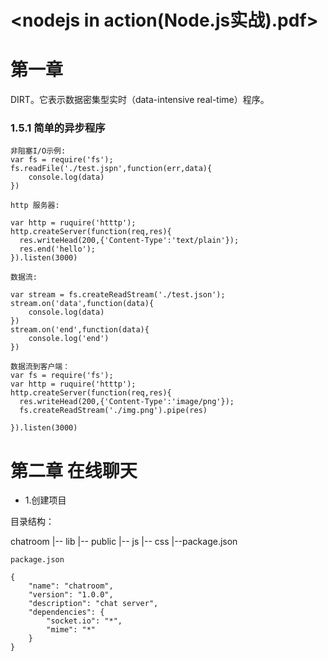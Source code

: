 # <nodejs in action(Node.js实战).pdf>

# 第一章

DIRT。它表示数据密集型实时（data-intensive real-time）程序。

### 1.5.1 简单的异步程序
```
非阻塞I/O示例:
var fs = require('fs');
fs.readFile('./test.jspn',function(err,data){
    console.log(data)
})

http 服务器:

var http = ruquire('htttp');
http.createServer(function(req,res){
  res.writeHead(200,{'Content-Type':'text/plain'});
  res.end('hello');
}).listen(3000)

数据流:

var stream = fs.createReadStream('./test.json');
stream.on('data',function(data){
    console.log(data)
})
stream.on('end',function(data){
    console.log('end')
})

数据流到客户端：
var fs = require('fs');
var http = ruquire('htttp');
http.createServer(function(req,res){
  res.writeHead(200,{'Content-Type':'image/png'});
  fs.createReadStream('./img.png').pipe(res)
 
}).listen(3000)
```

# 第二章 在线聊天

- 1.创建项目

目录结构：

chatroom
|-- lib
|-- public
    |-- js
    |-- css
|--package.json

```
package.json

{
	"name": "chatroom",
	"version": "1.0.0",
	"description": "chat server",
	"dependencies": {
		"socket.io": "*",
		"mime": "*"
	}
}
```
